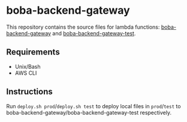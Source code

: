 # boba-backend-gateway

This repository contains the source files for lambda functions: [boba-backend-gateway](https://console.amazonaws-us-gov.com/lambda/home?region=us-gov-west-1#/functions/boba-backend-gateway?tab=configuration) and [boba-backend-gateway-test](https://console.amazonaws-us-gov.com/lambda/home?region=us-gov-west-1#/functions/boba-backend-gateway-test?tab=configuration).

## Requirements

* Unix/Bash
* AWS CLI

## Instructions

Run `deploy.sh prod`/`deploy.sh test` to deploy local files in `prod`/`test` to boba-backend-gateway/boba-backend-gateway-test respectively.
